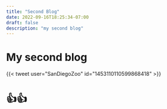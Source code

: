 ```yaml
---
title: "Second Blog"
date: 2022-09-16T18:25:34-07:00
draft: false
description: "my second blog"
---
```


# My second blog

{{< tweet user="SanDiegoZoo" id="1453110110599868418" >}}

# 👍👍